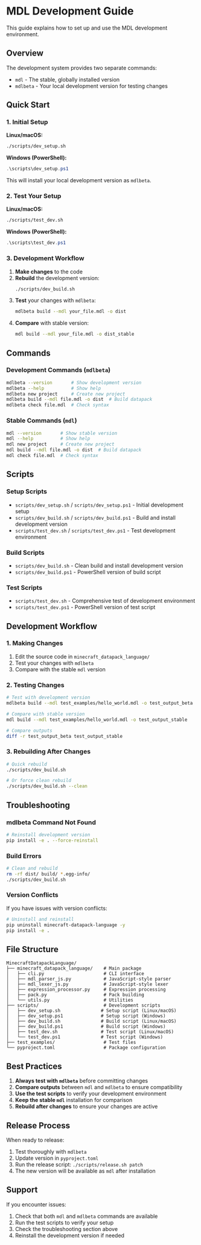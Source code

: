 # MDL Development Guide

This guide explains how to set up and use the MDL development environment.

## Overview

The development system provides two separate commands:
- `mdl` - The stable, globally installed version
- `mdlbeta` - Your local development version for testing changes

## Quick Start

### 1. Initial Setup

**Linux/macOS:**
```bash
./scripts/dev_setup.sh
```

**Windows (PowerShell):**
```powershell
.\scripts\dev_setup.ps1
```

This will install your local development version as `mdlbeta`.

### 2. Test Your Setup

**Linux/macOS:**
```bash
./scripts/test_dev.sh
```

**Windows (PowerShell):**
```powershell
.\scripts\test_dev.ps1
```

### 3. Development Workflow

1. **Make changes** to the code
2. **Rebuild** the development version:
   ```bash
   ./scripts/dev_build.sh
   ```
3. **Test** your changes with `mdlbeta`:
   ```bash
   mdlbeta build --mdl your_file.mdl -o dist
   ```
4. **Compare** with stable version:
   ```bash
   mdl build --mdl your_file.mdl -o dist_stable
   ```

## Commands

### Development Commands (`mdlbeta`)

```bash
mdlbeta --version       # Show development version
mdlbeta --help          # Show help
mdlbeta new project     # Create new project
mdlbeta build --mdl file.mdl -o dist  # Build datapack
mdlbeta check file.mdl  # Check syntax
```

### Stable Commands (`mdl`)

```bash
mdl --version       # Show stable version
mdl --help          # Show help
mdl new project     # Create new project
mdl build --mdl file.mdl -o dist  # Build datapack
mdl check file.mdl  # Check syntax
```

## Scripts

### Setup Scripts

- `scripts/dev_setup.sh` / `scripts/dev_setup.ps1` - Initial development setup
- `scripts/dev_build.sh` / `scripts/dev_build.ps1` - Build and install development version
- `scripts/test_dev.sh` / `scripts/test_dev.ps1` - Test development environment

### Build Scripts

- `scripts/dev_build.sh` - Clean build and install development version
- `scripts/dev_build.ps1` - PowerShell version of build script

### Test Scripts

- `scripts/test_dev.sh` - Comprehensive test of development environment
- `scripts/test_dev.ps1` - PowerShell version of test script

## Development Workflow

### 1. Making Changes

1. Edit the source code in `minecraft_datapack_language/`
2. Test your changes with `mdlbeta`
3. Compare with the stable `mdl` version

### 2. Testing Changes

```bash
# Test with development version
mdlbeta build --mdl test_examples/hello_world.mdl -o test_output_beta

# Compare with stable version
mdl build --mdl test_examples/hello_world.mdl -o test_output_stable

# Compare outputs
diff -r test_output_beta test_output_stable
```

### 3. Rebuilding After Changes

```bash
# Quick rebuild
./scripts/dev_build.sh

# Or force clean rebuild
./scripts/dev_build.sh --clean
```

## Troubleshooting

### mdlbeta Command Not Found

```bash
# Reinstall development version
pip install -e . --force-reinstall
```

### Build Errors

```bash
# Clean and rebuild
rm -rf dist/ build/ *.egg-info/
./scripts/dev_build.sh
```

### Version Conflicts

If you have issues with version conflicts:

```bash
# Uninstall and reinstall
pip uninstall minecraft-datapack-language -y
pip install -e .
```

## File Structure

```
MinecraftDatapackLanguage/
├── minecraft_datapack_language/    # Main package
│   ├── cli.py                      # CLI interface
│   ├── mdl_parser_js.py            # JavaScript-style parser
│   ├── mdl_lexer_js.py             # JavaScript-style lexer
│   ├── expression_processor.py     # Expression processing
│   ├── pack.py                     # Pack building
│   └── utils.py                    # Utilities
├── scripts/                        # Development scripts
│   ├── dev_setup.sh               # Setup script (Linux/macOS)
│   ├── dev_setup.ps1              # Setup script (Windows)
│   ├── dev_build.sh               # Build script (Linux/macOS)
│   ├── dev_build.ps1              # Build script (Windows)
│   ├── test_dev.sh                # Test script (Linux/macOS)
│   └── test_dev.ps1               # Test script (Windows)
├── test_examples/                  # Test files
└── pyproject.toml                  # Package configuration
```

## Best Practices

1. **Always test with `mdlbeta`** before committing changes
2. **Compare outputs** between `mdl` and `mdlbeta` to ensure compatibility
3. **Use the test scripts** to verify your development environment
4. **Keep the stable `mdl`** installation for comparison
5. **Rebuild after changes** to ensure your changes are active

## Release Process

When ready to release:

1. Test thoroughly with `mdlbeta`
2. Update version in `pyproject.toml`
3. Run the release script: `./scripts/release.sh patch`
4. The new version will be available as `mdl` after installation

## Support

If you encounter issues:

1. Check that both `mdl` and `mdlbeta` commands are available
2. Run the test scripts to verify your setup
3. Check the troubleshooting section above
4. Reinstall the development version if needed
